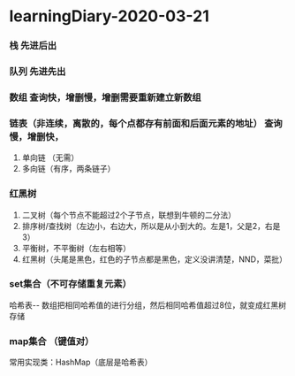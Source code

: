 # learningDiary-2020-03-21
### 栈  先进后出
### 队列 先进先出
### 数组  查询快，增删慢，增删需要重新建立新数组
### 链表（非连续，离散的，每个点都存有前面和后面元素的地址）  查询慢，增删快，
1. 单向链 （无需）
2. 多向链（有序，两条链子）
### 红黑树 
1. 二叉树（每个节点不能超过2个子节点，联想到牛顿的二分法）
2. 排序树/查找树（左边小，右边大，所以是从小到大的。左是1，父是2，右是3）
3. 平衡树，不平衡树（左右相等）
4. 红黑树（头尾是黑色，红色的子节点都是黑色，定义没讲清楚，NND，菜批）

### set集合（不可存储重复元素）
哈希表-- 数组把相同哈希值的进行分组，然后相同哈希值超过8位，就变成红黑树存储
### map集合 （键值对）
常用实现类：HashMap（底层是哈希表）
